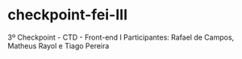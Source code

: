 # checkpoint-fei-III
3º Checkpoint - CTD - Front-end I Participantes: Rafael de Campos, Matheus Rayol e Tiago Pereira
